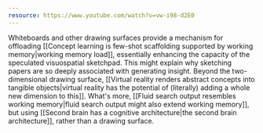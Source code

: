 ```yaml
---
resource: https://www.youtube.com/watch?v=vw-i98-d2E0
---
```


Whiteboards and other drawing surfaces provide a mechanism for offloading [[Concept learning is few-shot scaffolding supported by working memory|working memory load]], essentially enhancing the capacity of the speculated visuospatial sketchpad. This might explain why sketching papers are so deeply associated with generating insight. Beyond the two-dimensional drawing surface, [[Virtual reality renders abstract concepts into tangible objects|virtual reality has the potential of (literally) adding a whole new dimension to this]]. What's more, [[Fluid search output resembles working memory|fluid search output might also extend working memory]], but using [[Second brain has a cognitive architecture|the second brain architecture]], rather than a drawing surface. 